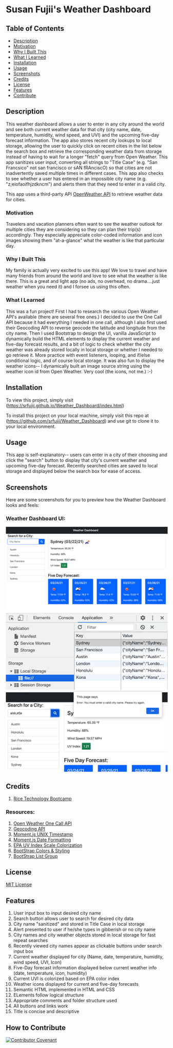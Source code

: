 # Susan Fujii's Weather Dashboard

## Table of Contents

- [Description](#Description)
- [Motivation](#Motivation)
- [Why I Built This](#Why-I-Built-This)
- [What I Learned](#What-I-Learned)
- [Installation](#Installation)
- [Usage](#Usage)
- [Screenshots](#Screenshots)
- [Credits](#Credits)
- [License](#License)
- [Features](#Features)
- [Contribute](#How-to-Contribute)

## Description

This weather dashboard allows a user to enter in any city around the world and see both current weather data for that city (city name, date, temperature, humidity, wind speed, and UVI) and the upcoming five-day forecast information. The app also stores recent city lookups to local storage, allowing the user to quickly click on recent cities in the list below the search box and retrieve the corresponding weather data from storage instead of having to wait for a longer "fetch" query from Open Weather. This app sanitizes user input, converting all strings to "Title Case" (e.g. "San Francsico" not san francisco or sAN fRAnciscO) so that cities are not inadvertently saved multiple times in different cases. This app also checks to see whether a user has entered in an impossible city name (e.g. "z;eiofaoifhjzdkncm") and alerts them that they need to enter in a valid city.

This app uses a third-party API [OpenWeather API](https://openweathermap.org/api) to retrieve weather data for cities.


### Motivation

Travelers and vacation planners often want to see the weather outlook for multiple cities they are considering so they can plan their trip(s) accordingly. They especially appreciate color-coded information and icon images showing them "at-a-glance" what the weather is like that particular day.


### Why I Built This

My family is actually very excited to use this app! We love to travel and have many friends from around the world and love to see what the weather is like there. This is a great and light app (no ads, no overhead, no drama....just weather when you need it) and I forsee us using this often. 


### What I Learned

This was a fun project! First I had to research the various Open Weather API's available (there are several free ones.) I decided to use the One Call API because it had everything I needed in one call, although I also first used their Geocoding API to reverse geocode the latitude and longitude from the city name. Then I used Bootstrap to design the UI, vanilla JavaScript to dynamically build the HTML elements to display the current weather and five-day forecast results, and a bit of logic to check whether the city weather was already stored locally in local storage or whether I needed to go retrieve it. More practice with event listeners, looping, and if/else conditional logic, and of course local storage. It was also fun to display the weather icons-- I dynamically built an image source string using the weather icon id from Open Weather. Very cool (the icons, not me.) :-)


## Installation
To view this project, simply visit (https://srfujii.github.io/Weather_Dashboard/index.html)
 
To install this project on your local machine, simply visit this repo at (https://github.com/srfujii/Weather_Dashboard) and use git to clone it to your local environment.


## Usage
This app is self-explanatory-- users can enter in a city of their choosing and click the "search" button to display that city's current weather and upcoming five-day forecast. Recently searched cities are saved to local storage and displayed below the search box for ease of access. 

## Screenshots
Here are some screenshots for you to preview how the Weather Dashboard looks and feels:

### Weather Dashboard UI:
![User Interface with several cities saved](./assets/images/01-UI.png)
![Local Storage Cities Saved](./assets/images/02-local-storage.png)
![User Input Sanitization](./assets/images/03-input-sanitization.png)


## Credits

1. [Rice Technology Bootcamp](https://techbootcamps.rice.edu/)


### Resources:

1. [Open Weather One Call API](https://openweathermap.org/api/one-call-api)
2. [Geocoding API](https://openweathermap.org/api/geocoding-api#reverse)
3. [Moment.js UNIX Timestamp](https://momentjs.com/docs/#/parsing/unix-timestamp/)
4. [Moment.js Date Formatting](https://momentjs.com/docs/#/displaying/)
5. [EPA UV Index Scale Colorization](https://19january2017snapshot.epa.gov/sunsafety/uv-index-scale-1_.html#:~:text=A%20UV%20Index%20reading%20of%203%20to%205%20means%20moderate,when%20the%20sun%20is%20strongest.&text=swimming%20or%20sweating.-,Watch%20out%20for%20bright%20surfaces%2C%20like%20sand%2C%20water%20and%20snow,reflect%20UV%20and%20increase%20exposure.)
6. [BootStrap Colors & Styling](https://getbootstrap.com/docs/4.0/utilities/colors/)
7. [BootStrap List Group](https://getbootstrap.com/docs/4.4/components/list-group/)


## License
[MIT License](./license.txt)


## Features

<ol>
    <li>User input box to input desired city name</li>
    <li>Search button allows user to search for desired city data</li>
    <li>City name "sanitized" and stored in Title Case in local storage</li>
    <li>Alert presented to user if he/she types in gibberish or no city name</li>
    <li>City names and city weather objects stored in local storage for fast repeat searches</li>
    <li>Recently viewed city names appear as clickable buttons under search input box</li>
    <li>Current weather displayed for city (Name, date, temperature, humidity, wind speed, UVI, Icon)</li>
    <li>Five-Day forecast information displayed below current weather info (date, temperature, icon, humidity)</li>
    <li>Current UVI is colorized based on EPA color index</li>
    <li>Weather icons displayed for current and five-day forecasts</li>
    <li>Semantic HTML implemented in HTML and CSS</li>
    <li>ELements follow logical structure</li>
    <li>Appropriate comments and folder structure used</li>
    <li>All buttons and links work</li>
    <li>Title is concise and descriptive</li>
</ol>


## How to Contribute
[![Contributor Covenant](https://img.shields.io/badge/Contributor%20Covenant-2.0-4baaaa.svg)](./code_of_conduct.md)

